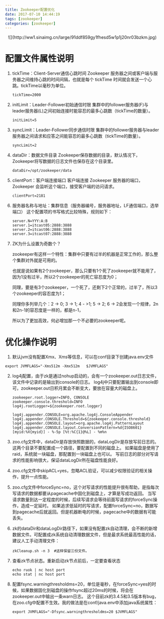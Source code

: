 ```yaml
---
title: Zookeeper配置优化
date: 2017-07-10 14:44:19
tags: [zookeeper]
categories: [zookeeper]
---
```

<p align='center'>
![](http://ww1.sinaimg.cn/large/91ddf859gy1fhesd5w1p1j20nr03bzkm.jpg)
</p>

# 配置文件属性说明
1. tickTime：Client-Server通信心跳时间
	Zookeeper 服务器之间或客户端与服务器之间维持心跳的时间间隔，也就是每个 tickTime 时间就会发送一个心跳。tickTime以毫秒为单位。
	```
	tickTime=2000
	```
2. initLimit：Leader-Follower初始通信时限
	集群中的follower服务器(F)与leader服务器(L)之间初始连接时能容忍的最多心跳数（tickTime的数量）。
	```
	initLimit=5
	```
3. syncLimit：Leader-Follower同步通信时限
	集群中的follower服务器与leader服务器之间请求和应答之间能容忍的最多心跳数（tickTime的数量）。
	```
	syncLimit=2 
	```
4. dataDir：数据文件目录
	Zookeeper保存数据的目录，默认情况下，Zookeeper将写数据的日志文件也保存在这个目录里。
	```
	dataDir=/opt/zookeeper/data
	```
5. clientPort：客户端连接端口
	客户端连接 Zookeeper 服务器的端口，Zookeeper 会监听这个端口，接受客户端的访问请求。
	```
	clientPort=2181
	```
6. 服务器名称与地址：集群信息（服务器编号，服务器地址，LF通信端口，选举端口）
这个配置项的书写格式比较特殊，规则如下：
	```
	server.N=YYY:A:B
	server.1=itcast05:2888:3888
	server.2=itcast06:2888:3888
	server.3=itcast07:2888:3888
	```
7. ZK为什么设置为奇数个？
	
	zookeeper有这样一个特性：集群中只要有过半的机器是正常工作的，那么整个集群对外就是可用的。
	
	也就是说如果有2个zookeeper，那么只要有1个死了zookeeper就不能用了，因为1没有过半，所以2个zookeeper的死亡容忍度为0；
	
	同理，要是有3个zookeeper，一个死了，还剩下2个正常的，过半了，所以3个zookeeper的容忍度为1；
	
	同理你多列举几个：2 -> 0; 3 -> 1; 4 - >1; 5 -> 2; 6 -> 2会发现一个规律，2n和2n-1的容忍度是一样的，都是n-1，
	
	所以为了更加高效，何必增加那一个不必要的zookeeper呢。

# 优化操作说明
1. 默认jvm没有配置Xmx、Xms等信息，可以在conf目录下创建java.env文件
```
export JVMFLAGS="-Xms512m -Xmx512m   $JVMFLAGS"
```
2. log4j配置，由于zk是通过nohup启动的，会有一个zookeeper.out日志文件，该文件中记录的是输出到console的日志。
log4j中只要配置输出到console即可，zookeeper.out日积月累会不断变大，要放在容量大的磁盘上。
	```
	zookeeper.root.logger=INFO, CONSOLE
	zookeeper.console.threshold=INFO
	log4j.rootLogger=${zookeeper.root.logger}
	 
	log4j.appender.CONSOLE=org.apache.log4j.ConsoleAppender
	log4j.appender.CONSOLE.Threshold=${zookeeper.console.threshold}
	log4j.appender.CONSOLE.layout=org.apache.log4j.PatternLayout
	log4j.appender.CONSOLE.layout.ConversionPattern=%d{ISO8601} [myid:%X{myid}] - %-5p [%t:%C{1}@%L] - %m%n
	```

3. zoo.cfg文件中，dataDir是存放快照数据的，dataLogDir是存放写前日志的。
这两个目录不要配置成一个路径，要配置到不同的磁盘上。
如果磁盘是使用了raid，系统就一块磁盘，那配置到一块磁盘上也可以。
写前日志的部分对写请求的性能影响很大，保证dataLogDir所在磁盘性能良好。

4. zoo.cfg文件中skipACL=yes，忽略ACL验证，可以减少权限验证的相关操作，提升一点性能。

5. zoo.cfg文件中forceSync=no，这个对写请求的性能提升很有帮助，是指每次写请求的数据都要从pagecache中固化到磁盘上，才算是写成功返回。
当写请求数量到达一定程度的时候，后续写请求会等待前面写请求的forceSync操作，造成一定延时。
如果追求低延时的写请求，配置forceSync=no，数据写到pagecache后就返回。但是机器断电的时候，pagecache中的数据有可能丢失。

6. zk的dataDir和dataLogDir路径下，如果没有配置zk自动清理，会不断的新增数据文件。可配置成zk系统自动清理数据文件，但是最求系统最高性能的话，建议人工手动清理文件：
	```
	zkCleanup.sh -n 3  #这样保留三份文件。
	```
7. 查看zk节点状态。重新启动zk节点前后，一定要查看状态
	```
	echo ruok | nc host port
	echo stat | nc host port
	```
8. 配置fsync.warningthresholdms=20，单位是毫秒，在forceSync=yes的时候，如果数据固化到磁盘的操作fsync超过20ms的时候，将会在zookeeper.out中输出一条warn日志。
这个目前zk的3.4.5和3.5版本有bug，在zoo.cfg中配置不生效。我的做法是在conf/java.env中添加java系统属性：
	```
	export JVMFLAGS="-Dfsync.warningthresholdms=20 $JVMFLAGS"
	```
